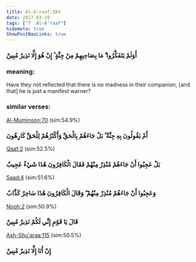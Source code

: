 ```yaml
---
title: Al-A'raaf:184
date: 2017-03-19
tags: ["7 .Al-A'raaf"]
hidemeta: true 
ShowPostNavLinks: true 
---
```

### أَوَلَمْ يَتَفَكَّرُوا ۗ مَا بِصَاحِبِهِمْ مِنْ جِنَّةٍ ۚ إِنْ هُوَ إِلَّا نَذِيرٌ مُبِينٌ
### meaning: 
Have they not reflected that there is no madness in their companion, [and that] he is just a manifest warner?
### similar verses: 

[Al-Muminoon:70](/23/70) (sim:54.9%)

### أَمْ يَقُولُونَ بِهِ جِنَّةٌ ۚ بَلْ جَاءَهُمْ بِالْحَقِّ وَأَكْثَرُهُمْ لِلْحَقِّ كَارِهُونَ

[Qaaf:2](/50/2) (sim:52.5%)

### بَلْ عَجِبُوا أَنْ جَاءَهُمْ مُنْذِرٌ مِنْهُمْ فَقَالَ الْكَافِرُونَ هَٰذَا شَيْءٌ عَجِيبٌ

[Saad:4](/38/4) (sim:51.6%)

### وَعَجِبُوا أَنْ جَاءَهُمْ مُنْذِرٌ مِنْهُمْ ۖ وَقَالَ الْكَافِرُونَ هَٰذَا سَاحِرٌ كَذَّابٌ

[Nooh:2](/71/2) (sim:50.9%)

### قَالَ يَا قَوْمِ إِنِّي لَكُمْ نَذِيرٌ مُبِينٌ

[Ash-Shu'araa:115](/26/115) (sim:50.5%)

### إِنْ أَنَا إِلَّا نَذِيرٌ مُبِينٌ
